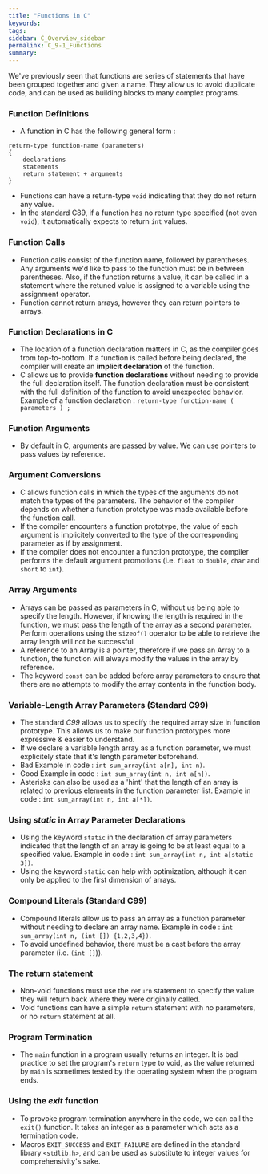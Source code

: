 ```yaml
---
title: "Functions in C"
keywords:
tags:
sidebar: C_Overview_sidebar
permalink: C_9-1_Functions
summary:
---
```


We've previously seen that functions are series of statements that have been grouped together and given a name. They allow us to avoid duplicate code, and can be used as building blocks to many complex programs.

### Function Definitions
- A function in C has the following general form :

```
return-type function-name (parameters)
{
    declarations
    statements
    return statement + arguments
}
```
- Functions can have a return-type ```void``` indicating that they do not return any value.
- In the standard C89, if a function has no return type specified (not even ```void```), it automatically expects to return ```int``` values.

### Function Calls
- Function calls consist of the function name, followed by parentheses. Any arguments we'd like to pass to the function must be in between parentheses. Also, if the function returns a value, it can be called in a statement where the retuned value is assigned to a variable using the assignment operator.
- Function cannot return arrays, however they can return pointers to arrays.

### Function Declarations in C
- The location of a function declaration matters in C, as the compiler goes from top-to-bottom. If a function is called before being declared, the compiler will create an **implicit declaration** of the function.
- C allows us to provide **function declarations** without needing to provide the full declaration itself. The function declaration must be consistent with the full definition of the function to avoid unexpected behavior. Example of a function declaration : ```return-type function-name ( parameters ) ;```

### Function Arguments
- By default in C, arguments are passed by value. We can use pointers to pass values by reference.

### Argument Conversions
- C allows function calls in which the types of the arguments do not match the types of the parameters. The behavior of the compiler depends on whether a function prototype was made available before the function call.
- If the compiler encounters a function prototype, the value of each argument is implicitely converted to the type of the corresponding parameter as if by assignment.
- If the compiler does not encounter a function prototype, the compiler performs the default argument promotions (i.e. ```float``` to ```double```, ```char``` and ```short``` to ```int```).

### Array Arguments
- Arrays can be passed as parameters in C, without us being able to specify the length. However, if knowing the length is required in the function, we must pass the length of the array as a second parameter. Perform operations using the ```sizeof()``` operator to be able to retrieve the array length will not be successful
- A reference to an Array is a pointer, therefore if we pass an Array to a function, the function will always modify the values in the array by reference.
- The keyword ```const``` can be added before array parameters to ensure that there are no attempts to modify the array contents in the function body.

### Variable-Length Array Parameters (Standard C99)
- The standard *C99* allows us to specify the required array size in function prototype. This allows us to make our function prototypes more expressive & easier to understand.
- If we declare a variable length array as a function parameter, we must explicitely state that it's length parameter beforehand. 
- Bad Example in code : ```int sum_array(int a[n], int n)```.
- Good Example in code : ```int sum_array(int n, int a[n])```.
- Asterisks can also be used as a 'hint' that the length of an array is related to previous elements in the function parameter list. Example in code : ```int sum_array(int n, int a[*])```.

### Using *static* in Array Parameter Declarations
- Using the keyword ```static``` in the declaration of array parameters indicated that the length of an array is going to be at least equal to a specified value. Example in code : ```int sum_array(int n, int a[static 3])```.
- Using the keyword ```static``` can help with optimization, although it can only be applied to the first dimension of arrays.

### Compound Literals (Standard C99)
- Compound literals allow us to pass an array as a function parameter without needing to declare an array name. Example in code : ```int sum_array(int n, (int []) {1,2,3,4})```.
- To avoid undefined behavior, there must be a cast before the array parameter (i.e. ```(int []```)).

### The return statement
- Non-void functions must use the ```return``` statement to specify the value they will return back where they were originally called.
- Void functions can have a simple ```return``` statement with no parameters, or no ```return``` statement at all.

### Program Termination
- The ```main``` function in a program usually returns an integer. It is bad practice to set the program's ```return``` type to void, as the value returned by ```main``` is sometimes tested by the operating system when the program ends.

### Using the *exit* function
- To provoke program termination anywhere in the code, we can call the ```exit()``` function. It takes an integer as a parameter which acts as a termination code.
- Macros ```EXIT_SUCCESS``` and ```EXIT_FAILURE``` are defined in the standard library ```<stdlib.h>```, and can be used as substitute to integer values for comprehensivity's sake.